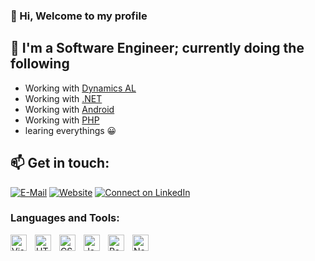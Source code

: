 ### 👋 Hi, Welcome to my profile

 

## 🌱 I'm a Software Engineer; currently doing the following 
- Working with [Dynamics AL](https://github.com/topics/al-language)
- Working with [.NET](https://github.com/topics/al-language)
- Working with [Android](https://github.com/topics/al-language)
- Working with [PHP](https://github.com/topics/android)
- learing everythings 😀


## 📫 Get in touch: 
[![E-Mail](https://img.shields.io/badge/--email?label=E-mail&logo=microsoft-outlook&style=social)](mailto:Abdulmuti@Salkini.me)
[![Website](https://img.shields.io/badge/--email?label=website&logo=&style=social)](https://abdulmuti.salkini.me)
[![Connect on LinkedIn](https://img.shields.io/badge/--linkedin?label=LinkedIn&logo=LinkedIn&style=social)](https://www.linkedin.com/in/abdulmuti)


### Languages and Tools:
<img align="left" alt="Visual Studio Code" width="26px" src="https://cdn.jsdelivr.net/gh/devicons/devicon/icons/vscode/vscode-original.svg" style="padding-right:10px;" />
<img align="left" alt="HTML5" width="26px" src="https://cdn.jsdelivr.net/gh/devicons/devicon/icons/html5/html5-original.svg" style="padding-right:10px;" />
<img align="left" alt="CSS3" width="26px" src="https://cdn.jsdelivr.net/gh/devicons/devicon/icons/css3/css3-original.svg" style="padding-right:10px;" />
<img align="left" alt="JavaScript" width="26px" src="https://cdn.jsdelivr.net/gh/devicons/devicon/icons/javascript/javascript-original.svg" style="padding-right:10px;" />
<img align="left" alt="React" width="26px" src="https://cdn.jsdelivr.net/gh/devicons/devicon/icons/react/react-original.svg" style="padding-right:10px;" />
<img align="left" alt="Node.js" width="26px" src="https://cdn.jsdelivr.net/gh/devicons/devicon/icons/nodejs/nodejs-original.svg" style="padding-right:10px;" />

<br />
<br />

[website]: https://abdulmuti.salkini.me
[twitter]: https://twitter.com/codeSTACKr
[youtube]: https://youtube.com/codeSTACKr
[instagram]: https://instagram.com/codeSTACKr
[linkedin]: https://linkedin.com/in/abdulmuti
